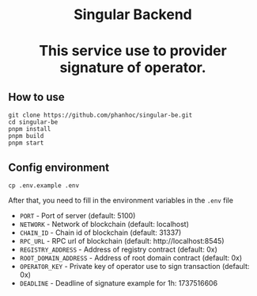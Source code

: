 # <h1 align="center"> Singular Backend </h1>

# <p align="center">This service use to provider signature of operator.</p>

## How to use
```shell
git clone https://github.com/phanhoc/singular-be.git
cd singular-be
pnpm install
pnpm build
pnpm start
```

## Config environment
```shell
cp .env.example .env
```
After that, you need to fill in the environment variables in the `.env` file
- `PORT` - Port of server (default: 5100)
- `NETWORK` - Network of blockchain (default: localhost)
- `CHAIN_ID` - Chain id of blockchain (default: 31337)
- `RPC_URL` - RPC url of blockchain (default: http://localhost:8545)
- `REGISTRY_ADDRESS` - Address of registry contract (default: 0x)
- `ROOT_DOMAIN_ADDRESS` - Address of root domain contract (default: 0x)
- `OPERATOR_KEY` - Private key of operator use to sign transaction (default: 0x)
- `DEADLINE` - Deadline of signature example for 1h: 1737516606